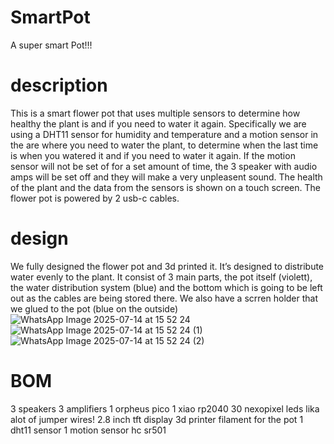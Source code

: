 # SmartPot
A super smart Pot!!!
# description
This is a smart flower pot that uses multiple sensors to determine how healthy the plant is and if you need to water it again. Specifically we are using a DHT11 sensor for humidity and temperature and a motion sensor in the are where you need to water the plant, to determine when the last time is when you watered it and if you need to water it again. If the motion sensor will not be set of for a set amount of time, the 3 speaker with audio amps will be set off and they will make a very unpleasent sound. The health of the plant and the data from the sensors is shown on a touch screen. The flower pot is powered by 2 usb-c cables.
# design
We fully designed the flower pot and 3d printed it. It’s designed to distribute water evenly to the plant. It consist of 3 main parts, the pot itself (violett), the water distribution system (blue) and the bottom which is going to be left out as the cables are being stored there. We also have a scrren holder that we glued to the pot (blue on the outside)
![WhatsApp Image 2025-07-14 at 15 52 24](https://github.com/user-attachments/assets/48cbc2eb-c0bc-483e-86aa-c9276cc74481)
![WhatsApp Image 2025-07-14 at 15 52 24 (1)](https://github.com/user-attachments/assets/0a2f46d5-7500-4586-88f1-34cff7b8401e)
![WhatsApp Image 2025-07-14 at 15 52 24 (2)](https://github.com/user-attachments/assets/475758b6-e3dc-4fea-9a35-0f639f0e13c7)

# BOM
3 speakers
3 amplifiers
1 orpheus pico
1 xiao rp2040
30 nexopixel leds
lika alot of jumper wires!
2.8 inch tft display
3d printer filament for the pot
1 dht11 sensor
1 motion sensor hc sr501
